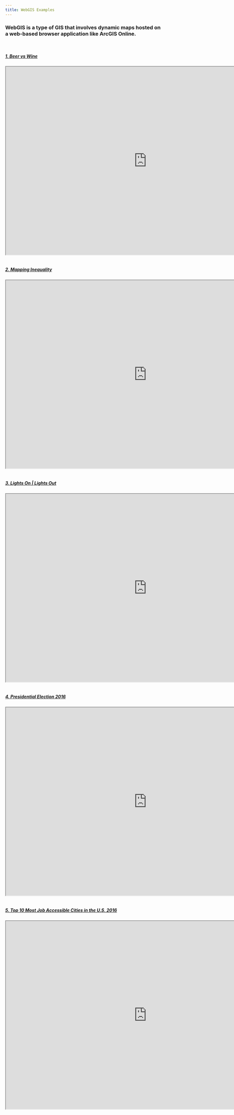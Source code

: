 ```yaml
---
title: WebGIS Examples
---
```


<h3 text-align="left">WebGIS is a type of GIS that involves dynamic maps hosted on a web-based browser application like ArcGIS Online.</h3>

<br>

<h5 text-align="left"><a href="https://adventuresinmapping.files.wordpress.com/2017/02/bivariateupdate.jpg">1. Beer vs Wine</a></h5> 
<center><iframe src="https://adventuresinmapping.files.wordpress.com/2017/02/bivariateupdate.jpg" width=900px height=600px></iframe></center>

<br>

<h5 text-align="left"><a href="https://dsl.richmond.edu/panorama/redlining/#loc=5/39.1/-94.58">2. Mapping Inequality</a></h5> 
<center><iframe src="https://dsl.richmond.edu/panorama/redlining/#loc=5/39.1/-94.58" width=900px height=600px></iframe></center>
  
<br>

<h5 text-align="left"><a href="https://storymaps.esri.com/stories/2017/Lights-On-Lights-Out/index.html">3. Lights On | Lights Out</a></h5> 
<center><iframe src="https://storymaps.esri.com/stories/2017/Lights-On-Lights-Out/index.html" width=900px height=600px></iframe></center>

<br>

<h5 text-align="left"><a href="https://carto.maps.arcgis.com/apps/webappviewer/index.html?id=8732c91ba7a14d818cd26b776250d2c3">4. Presidential Election 2016</a></h5> 
<center><iframe src="https://carto.maps.arcgis.com/apps/webappviewer/index.html?id=8732c91ba7a14d818cd26b776250d2c3" width=900px height=600px></iframe></center>

<br>

<h5 text-align="left"><a href="https://urbanobservatory.maps.arcgis.com/apps/MapTour/index.html?appid=fa5b66adb57b4205a38731c45a6cb2e9&webmap=8a896ce35a3c454f959c102a4f7b72e8">5. Top 10 Most Job Accessible Cities in the U.S. 2016</a></h5> 
<center><iframe src="https://urbanobservatory.maps.arcgis.com/apps/MapTour/index.html?appid=fa5b66adb57b4205a38731c45a6cb2e9&webmap=8a896ce35a3c454f959c102a4f7b72e8" width=900px height=600px></iframe></center>
